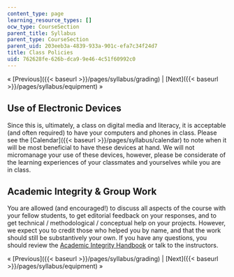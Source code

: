 ```yaml
---
content_type: page
learning_resource_types: []
ocw_type: CourseSection
parent_title: Syllabus
parent_type: CourseSection
parent_uid: 203eeb3a-4839-933a-901c-efa7c34f24d7
title: Class Policies
uid: 762628fe-626b-dca9-9e46-4c51f60992c0
---
```


« [Previous]({{< baseurl >}}/pages/syllabus/grading) | [Next]({{< baseurl >}}/pages/syllabus/equipment) »

Use of Electronic Devices
-------------------------

Since this is, ultimately, a class on digital media and literacy, it is acceptable (and often required) to have your computers and phones in class. Please see the [Calendar]({{< baseurl >}}/pages/syllabus/calendar) to note when it will be most beneficial to have these devices at hand. We will not micromanage your use of these devices, however, please be considerate of the learning experiences of your classmates and yourselves while you are in class.

Academic Integrity & Group Work
-------------------------------

You are allowed (and encouraged!) to discuss all aspects of the course with your fellow students, to get editorial feedback on your responses, and to get technical / methodological / conceptual help on your projects. However, we expect you to credit those who helped you by name, and that the work should still be substantively your own. If you have any questions, you should review the [Academic Integrity Handbook](http://integrity.mit.edu) or talk to the instructors.

« [Previous]({{< baseurl >}}/pages/syllabus/grading) | [Next]({{< baseurl >}}/pages/syllabus/equipment) »